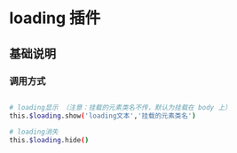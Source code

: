 # loading 插件

## 基础说明

### 调用方式

```bash

# loading显示 （注意：挂载的元素类名不传，默认为挂载在 body 上）
this.$loading.show('loading文本','挂载的元素类名')

# loading消失
this.$loading.hide()

```
